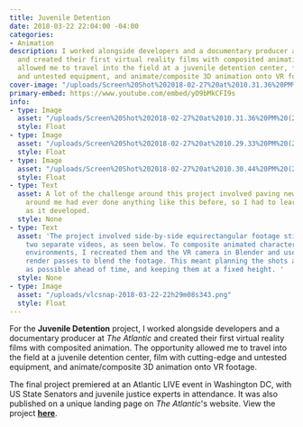 ```yaml
---
title: Juvenile Detention
date: 2018-03-22 22:04:00 -04:00
categories:
- Animation
description: I worked alongside developers and a documentary producer at The Atlantic
  and created their first virtual reality films with composited animation. The opportunity
  allowed me to travel into the field at a juvenile detention center, film with cutting-edge
  and untested equipment, and animate/composite 3D animation onto VR footage.
cover-image: "/uploads/Screen%20Shot%202018-02-27%20at%2010.31.36%20PM%20(2)%20Square.png"
primary-embed: https://www.youtube.com/embed/yO9bMkCFI9s
info:
- type: Image
  asset: "/uploads/Screen%20Shot%202018-02-27%20at%2010.31.36%20PM%20(2).png"
  style: Float
- type: Image
  asset: "/uploads/Screen%20Shot%202018-02-27%20at%2010.29.33%20PM%20(2).png"
  style: Float
- type: Image
  asset: "/uploads/Screen%20Shot%202018-02-27%20at%2010.30.44%20PM%20(2).png"
  style: Float
- type: Text
  asset: A lot of the challenge around this project involved paving new ground. Nobody
    around me had ever done anything like this before, so I had to learn and innovate
    as it developed.
  style: None
- type: Text
  asset: 'The project involved side-by-side equirectangular footage stitched from
    two separate videos, as seen below. To composite animated characters into these
    environments, I recreated them and the VR camera in Blender and used multiple
    render passes to blend the footage. This meant planning the shots ahead as much
    as possible ahead of time, and keeping them at a fixed height. '
  style: None
- type: Image
  asset: "/uploads/vlcsnap-2018-03-22-22h29m08s343.png"
  style: Float
---
```


For the **Juvenile Detention** project, I worked alongside developers and a documentary producer at *The Atlantic* and created their first virtual reality films with composited animation. The opportunity allowed me to travel into the field at a juvenile detention center, film with cutting-edge and untested equipment, and animate/composite 3D animation onto VR footage.

The final project premiered at an Atlantic LIVE event in Washington DC, with US State Senators and juvenile justice experts in attendance. It was also published on a unique landing page on *The Atlantic*'s website. View the project [**here**](https://www.theatlantic.com/projects/juvenile-justice/).